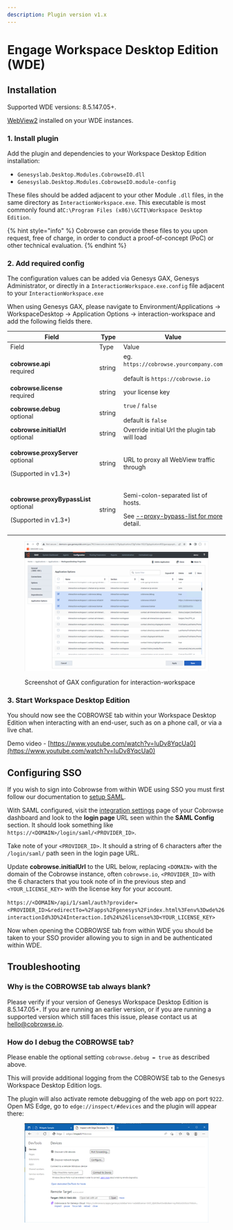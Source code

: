 ```yaml
---
description: Plugin version v1.x
---
```


# Engage Workspace Desktop Edition (WDE)

## Installation

Supported WDE versions: 8.5.147.05+.

[WebView2](https://docs.genesys.com/Documentation/IW/8.5.1/Developer/Chromium) installed on your WDE instances.

### 1. Install plugin

Add the plugin and dependencies to your Workspace Desktop Edition installation:

* `Genesyslab.Desktop.Modules.CobrowseIO.dll`
* `Genesyslab.Desktop.Modules.CobrowseIO.module-config`

These files should be added adjacent to your other Module `.dll` files, in the same directory as `InteractionWorkspace.exe`. This executable is most commonly found at`C:\Program Files (x86)\GCTI\Workspace Desktop Edition`.

{% hint style="info" %}
Cobrowse can provide these files to you upon request, free of charge, in order to conduct a proof-of-concept (PoC) or other technical evaluation.
{% endhint %}

### 2. Add required config

The configuration values can be added via Genesys GAX, Genesys Administrator, or directly in a `InteractionWorkspace.exe.config` file adjacent to your `InteractionWorkspace.exe`

When using Genesys GAX, please navigate to Environment/Applications -> WorkspaceDesktop -> Application Options -> interaction-workspace and add the following fields there.&#x20;

<table data-header-hidden><thead><tr><th width="270.3333333333333">Field</th><th width="94">Type</th><th>Value</th></tr></thead><tbody><tr><td>Field</td><td>Type</td><td>Value</td></tr><tr><td><strong>cobrowse.api</strong><br>required</td><td>string</td><td>eg. <code>https://cobrowse.yourcompany.com</code><br><br>default is <code>https://cobrowse.io</code></td></tr><tr><td><strong>cobrowse.license</strong><br>required</td><td>string</td><td>your license key</td></tr><tr><td><strong>cobrowse.debug</strong><br>optional</td><td>string</td><td><code>true</code> / <code>false</code><br><br>default is <code>false</code></td></tr><tr><td><strong>cobrowse.initialUrl</strong><br>optional</td><td>string</td><td>Override initial Url the plugin tab will load</td></tr><tr><td><p><strong>cobrowse.proxyServer</strong><br>optional</p><p>(Supported in v1.3+)</p></td><td>string</td><td>URL to proxy all WebView traffic through</td></tr><tr><td><p><strong>cobrowse.proxyBypassList</strong><br>optional</p><p>(Supported in v1.3+)</p></td><td>string</td><td><p>Semi-colon-separated list of hosts.</p><p>See <a href="https://www.chromium.org/developers/design-documents/network-settings/#command-line-options-for-proxy-settings">--proxy-bypass-list for more</a> detail.</p></td></tr></tbody></table>

<figure><img src="../../../.gitbook/assets/genesys_wde_gax_settings.png" alt=""><figcaption><p>Screenshot of GAX configuration for interaction-workspace</p></figcaption></figure>

### 3. Start Workspace Desktop Edition

You should now see the COBROWSE tab within your Workspace Desktop Edition when interacting with an end-user, such as on a phone call, or via a live chat.&#x20;

Demo video - [https://www.youtube.com/watch?v=IuDv8YqcUa0](https://www.youtube.com/watch?v=IuDv8YqcUa0)

## Configuring SSO

If you wish to sign into Cobrowse from within WDE using SSO you must first follow our documentation to [setup SAML](https://docs.cobrowse.io/agent-side-integrations/authentication-saml-2.0).

With SAML configured, visit the [integration settings](https://cobrowse.io/dashboard/settings/integrations) page of your Cobrowse dashboard and look to the **login page** URL seen within the **SAML Config** section. It should look something like `https://<DOMAIN>/login/saml/<PROVIDER_ID>`.

Take note of your `<PROVIDER_ID>`. It should a string of 6 characters after the `/login/saml/` path seen in the login page URL.

Update **cobrowse.initialUrl** to the URL below, replacing `<DOMAIN>` with the domain of the Cobrowse instance, often `cobrowse.io`, `<PROVIDER_ID>` with the 6 characters that you took note of in the previous step and `<YOUR_LICENSE_KEY>` with the license key for your account.

`https://<DOMAIN>/api/1/saml/auth?provider=<PROVIDER_ID>&redirectTo=%2Fapps%2Fgenesys%2Findex.html%3Fenv%3Dwde%26interactionId%3D%24Interaction.Id%24%26license%3D<YOUR_LICENSE_KEY>`

Now when opening the COBROWSE tab from within WDE you should be taken to your SSO provider allowing you to sign in and be authenticated within WDE.

## Troubleshooting

### Why is the COBROWSE tab always blank?

Please verify if your version of Genesys Workspace Desktop Edition is 8.5.147.05+. If you are running an earlier version, or if you are running a supported version which still faces this issue, please contact us at [hello@cobrowse.io](mailto:hello@cobrowse.io).

### How do I debug the COBROWSE tab?

Please enable the optional setting `cobrowse.debug = true` as described above.&#x20;

This will provide additional logging from the COBROWSE tab to the Genesys Workspace Desktop Edition logs.&#x20;

The plugin will also activate remote debugging of the web app on port `9222`. Open MS Edge, go to `edge://inspect/#devices` and the plugin will appear there:

<figure><img src="../../../.gitbook/assets/edge_debugging.png" alt=""><figcaption></figcaption></figure>
